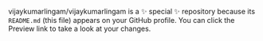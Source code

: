 vijaykumarlingam/vijaykumarlingam is a ✨ special ✨ repository because its `README.md` (this file) appears on your GitHub profile.
You can click the Preview link to take a look at your changes.

